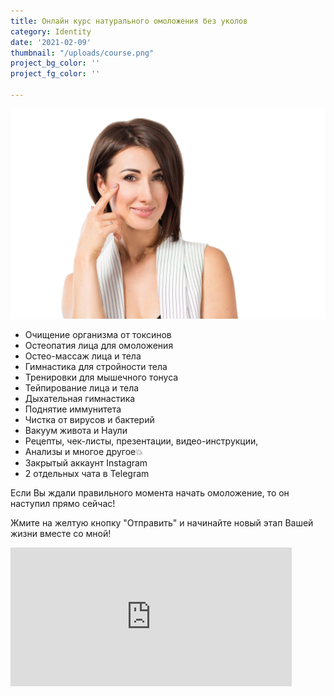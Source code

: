 ```yaml
---
title: Онлайн курс натурального омоложения без уколов
category: Identity
date: '2021-02-09'
thumbnail: "/uploads/course.png"
project_bg_color: ''
project_fg_color: ''

---
```

![](/uploads/course.png)

* Очищение организма от токсинов
* Остеопатия лица для омоложения
* Остео-массаж лица и тела
* Гимнастика для стройности тела
* Тренировки для мышечного тонуса
* Тейпирование лица и тела
* Дыхательная гимнастика
* Поднятие иммунитета
* Чистка от вирусов и бактерий
* Вакуум живота и Наули
* Рецепты, чек-листы, презентации, видео-инструкции,
* Анализы и многое другое💥
* Закрытый аккаунт Instagram
* 2 отдельных чата в Telegram

Если Вы ждали правильного момента начать омоложение, то он наступил прямо сейчас!

Жмите на желтую кнопку "Отправить" и начинайте новый этап Вашей жизни вместе со мной!

<iframe src="https://promo-money.ru/quickpay/shop-widget?writer=seller&targets=%D0%A5%D0%BE%D1%87%D1%83%20%D0%BF%D1%80%D0%BE%D0%B9%D1%82%D0%B8%20%D0%BA%D1%83%D1%80%D1%81%20%D0%BE%D0%BC%D0%BE%D0%BB%D0%BE%D0%B6%D0%B5%D0%BD%D0%B8%D1%8F&targets-hint=&default-sum=4900&button-text=12&payment-type-choice=on&fio=on&phone=on&hint=&successURL=https%3A%2F%2Fsama-sebe-doctor.ml%2Fpayment-accepted%2F&quickpay=shop&account=410016189735528" width="450" height="222" style="max-width:100%" frameborder="0" allowtransparency="true" scrolling="no"></iframe>
